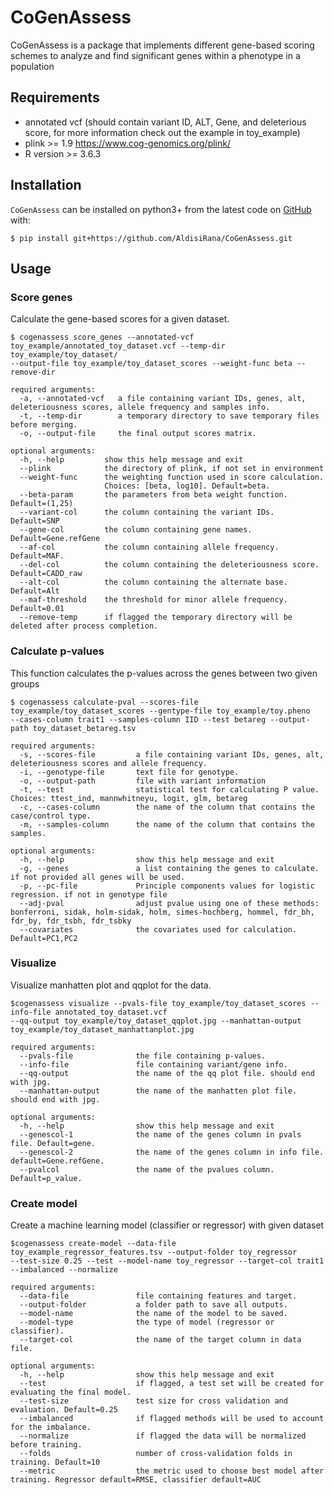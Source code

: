 # CoGenAssess

CoGenAssess is a package that implements different gene-based scoring schemes to analyze and find significant genes 
within a phenotype in a population

## Requirements
* annotated vcf (should contain variant ID, ALT, Gene, and deleterious score, for more information check out the example in toy_example)
* plink >= 1.9 https://www.cog-genomics.org/plink/
* R version >= 3.6.3


## Installation
``CoGenAssess`` can be installed on python3+ from the latest code on [GitHub](https://github.com/AldisiRana/CoGenAssess) with:

    $ pip install git+https://github.com/AldisiRana/CoGenAssess.git

## Usage

### Score genes
Calculate the gene-based scores for a given dataset.

    $ cogenassess score_genes --annotated-vcf toy_example/annotated_toy_dataset.vcf --temp-dir toy_example/toy_dataset/ 
    --output-file toy_example/toy_dataset_scores --weight-func beta --remove-dir
```
required arguments:
  -a, --annotated-vcf   a file containing variant IDs, genes, alt, deleteriousness scores, allele frequency and samples info.
  -t, --temp-dir        a temporary directory to save temporary files before merging.
  -o, --output-file     the final output scores matrix.

optional arguments:
  -h, --help         show this help message and exit
  --plink            the directory of plink, if not set in environment
  --weight-func      the weighting function used in score calculation.
                     Choices: [beta, log10]. Default=beta.
  --beta-param       the parameters from beta weight function. Default=(1,25)
  --variant-col      the column containing the variant IDs. Default=SNP
  --gene-col         the column containing gene names. Default=Gene.refGene
  --af-col           the column containing allele frequency. Default=MAF.
  --del-col          the column containing the deleteriousness score. Default=CADD_raw
  --alt-col          the column containing the alternate base. Default=Alt
  --maf-threshold    the threshold for minor allele frequency. Default=0.01
  --remove-temp      if flagged the temporary directory will be deleted after process completion.
```

### Calculate p-values
This function calculates the p-values across the genes between two given groups
    
    $ cogenassess calculate-pval --scores-file toy_example/toy_dataset_scores --gentype-file toy_example/toy.pheno 
    --cases-column trait1 --samples-column IID --test betareg --output-path toy_dataset_betareg.tsv
```
required arguments:
  -s, --scores-file         a file containing variant IDs, genes, alt, deleteriousness scores and allele frequency.
  -i, --genotype-file       text file for genotype.
  -o, --output-path         file with variant information
  -t, --test                statistical test for calculating P value. Choices: ttest_ind, mannwhitneyu, logit, glm, betareg
  -c, --cases-column        the name of the column that contains the case/control type.
  -m, --samples-column      the name of the column that contains the samples.
  
optional arguments:
  -h, --help                show this help message and exit
  -g, --genes               a list containing the genes to calculate. if not provided all genes will be used.
  -p, --pc-file             Principle components values for logistic regression. if not in genotype file
  --adj-pval                adjust pvalue using one of these methods: bonferroni, sidak, holm-sidak, holm, simes-hochberg, hommel, fdr_bh, fdr_by, fdr_tsbh, fdr_tsbky
  --covariates              the covariates used for calculation. Default=PC1,PC2
```

### Visualize
Visualize manhatten plot and qqplot for the data.

    $cogenassess visualize --pvals-file toy_example/toy_dataset_scores --info-file annotated_toy_dataset.vcf
    --qq-output toy_example/toy_dataset_qqplot.jpg --manhattan-output toy_example/toy_dataset_manhattanplot.jpg 

```
required arguments:
  --pvals-file              the file containing p-values.
  --info-file               file containing variant/gene info.
  --qq-output               the name of the qq plot file. should end with jpg.
  --manhattan-output        the name of the manhatten plot file. should end with jpg.

optional arguments:
  -h, --help                show this help message and exit
  --genescol-1              the name of the genes column in pvals file. Default=gene.
  --genescol-2              the name of the genes column in info file. default=Gene.refGene.
  --pvalcol                 the name of the pvalues column. Default=p_value.
```

### Create model
Create a machine learning model (classifier or regressor) with given dataset

    $cogenassess create-model --data-file toy_example_regressor_features.tsv --output-folder toy_regressor 
    --test-size 0.25 --test --model-name toy_regressor --target-col trait1 --imbalanced --normalize

```
required arguments:
  --data-file               file containing features and target.
  --output-folder           a folder path to save all outputs.
  --model-name              the name of the model to be saved.
  --model-type              the type of model (regressor or classifier).
  --target-col              the name of the target column in data file.

optional arguments:
  -h, --help                show this help message and exit
  --test                    if flagged, a test set will be created for evaluating the final model.
  --test-size               test size for cross validation and evaluation. Default=0.25
  --imbalanced              if flagged methods will be used to account for the imbalance.
  --normalize               if flagged the data will be normalized before training.
  --folds                   number of cross-validation folds in training. Default=10
  --metric                  the metric used to choose best model after training. Regressor default=RMSE, classifier default=AUC
  
```
